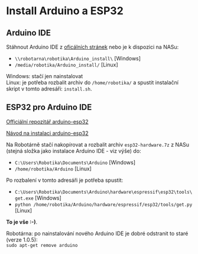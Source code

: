 # Install Arduino a ESP32

## Arduino IDE

Stáhnout Arduino IDE z [oficálních stránek](https://www.arduino.cc/en/Main/Software) nebo je k dispozici na NASu: 
 - `\\robotarna\robotika\Arduino_install\` [Windows]
 - `/media/robotika/Arduino_install/` [Linux] 
 
Windows: stačí jen nainstalovat   
Linux: je potřeba rozbalit archiv do `/home/robotika/` a spustit instalační skript v tomto adresáři: `install.sh`.
 
## ESP32 pro Arduino IDE
 
[Officiální repozitář arduino-esp32](https://github.com/espressif/arduino-esp32)
 
[Návod na instalaci arduino-esp32](https://github.com/espressif/arduino-esp32#installation-instructions)
 
Na Robotárně stačí nakopírovat a rozbalit archiv `esp32-hardware.7z` z NASu (stejná složka jako instalace Arduino IDE - viz výše) do:
- `C:\Users\Robotika\Documents\Arduino` [Windows]
- `/home/robotika/Arduino` [Linux]
 
Po rozbalení v tomto adresáři je potřeba spustit:
- `C:\Users\Robotika\Documents\Arduino\hardware\espressif\esp32\tools\get.exe` [Windows]
- `python /home/robotika/Arduino/hardware/espressif/esp32/tools/get.py` [Linux]

**To je vše :-)**.

Robotárna: po nainstalování nového Arduino IDE je dobré odstranit to staré (verze 1.0.5):   
`sudo apt-get remove arduino`
 
 
